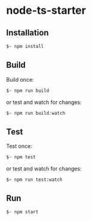 # node-ts-starter

## Installation

``` TypeScript
$~ npm install
```

## Build

Build once:

``` TypeScript
$~ npm run build
```

or test and watch for changes: 

``` TypeScript
$~ npm run build:watch
```

## Test

Test once:

``` TypeScript
$~ npm test
```

or test and watch for changes: 

```
$~ npm run test:watch
```

## Run

``` TypeScript
$~ npm start
```
